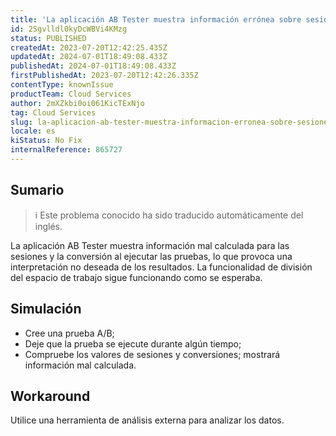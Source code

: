 ```yaml
---
title: 'La aplicación AB Tester muestra información errónea sobre sesiones y conversión'
id: 2Sgvlldl0kyDcWBVi4KMzg
status: PUBLISHED
createdAt: 2023-07-20T12:42:25.435Z
updatedAt: 2024-07-01T18:49:08.433Z
publishedAt: 2024-07-01T18:49:08.433Z
firstPublishedAt: 2023-07-20T12:42:26.335Z
contentType: knownIssue
productTeam: Cloud Services
author: 2mXZkbi0oi061KicTExNjo
tag: Cloud Services
slug: la-aplicacion-ab-tester-muestra-informacion-erronea-sobre-sesiones-y-conversion
locale: es
kiStatus: No Fix
internalReference: 865727
---
```


## Sumario

>ℹ️ Este problema conocido ha sido traducido automáticamente del inglés.


La aplicación AB Tester muestra información mal calculada para las sesiones y la conversión al ejecutar las pruebas, lo que provoca una interpretación no deseada de los resultados. La funcionalidad de división del espacio de trabajo sigue funcionando como se esperaba.


##

## Simulación



- Cree una prueba A/B;
- Deje que la prueba se ejecute durante algún tiempo;
- Compruebe los valores de sesiones y conversiones; mostrará información mal calculada.



## Workaround


Utilice una herramienta de análisis externa para analizar los datos.




